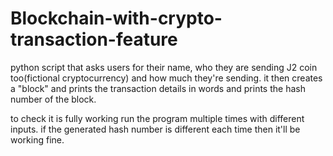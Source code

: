# Blockchain-with-crypto-transaction-feature
python script that asks users for their name, who they are sending J2 coin too(fictional cryptocurrency) and how much they're sending. it then creates a "block" and prints the transaction details in words and prints the hash number of the block.

to check it is fully working run the program multiple times with different inputs. if the generated hash number is different each time then it'll be working fine.

